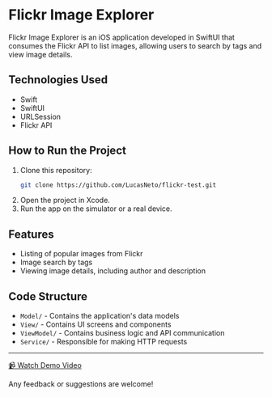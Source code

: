 # Flickr Image Explorer

Flickr Image Explorer is an iOS application developed in SwiftUI that consumes the Flickr API to list images, allowing users to search by tags and view image details.

## Technologies Used

- Swift
- SwiftUI
- URLSession
- Flickr API

## How to Run the Project

1. Clone this repository:
   ```sh
   git clone https://github.com/LucasNeto/flickr-test.git
   ```
2. Open the project in Xcode.
3. Run the app on the simulator or a real device.

## Features

- Listing of popular images from Flickr
- Image search by tags
- Viewing image details, including author and description

## Code Structure

- `Model/` - Contains the application's data models
- `View/` - Contains UI screens and components
- `ViewModel/` - Contains business logic and API communication
- `Service/` - Responsible for making HTTP requests

---
[📹 Watch Demo Video](assets/Simulator-Flickr-Images.mp4)

Any feedback or suggestions are welcome!
